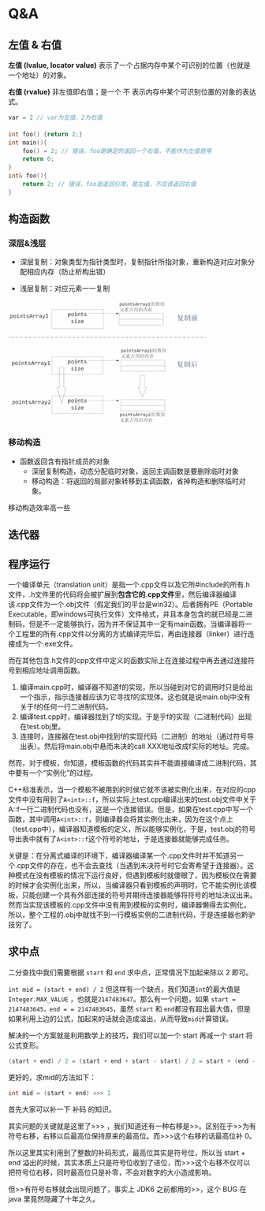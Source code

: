# Q&A

## 左值 & 右值

**左值 (lvalue, locator value)** 表示了一个占据内存中某个可识别的位置（也就是一个地址）的对象。

**右值 (rvalue)** 非左值即右值；是一个 不 表示内存中某个可识别位置的对象的表达式。

```C++
var = 2 // var为左值，2为右值
    
int foo() {return 2;}
int main(){
    foo() = 2; // 错误，foo是确定的返回一个右值，不能作为左值使用
    return 0;
}
int& foo(){
    return 2; // 错误，foo是返回引用，是左值，不应该返回右值
}
```



## 构造函数

### 深层&浅层

- 深层复制：对象类型为指针类型时，复制指针所指对象，重新构造对应对象分配相应内存（防止析构出错）

- 浅层复制：对应元素一一复制

<img src="img/深层复制构造.png" height=250px>

### 移动构造

- 函数返回含有指针成员的对象
  - 深层复制构造，动态分配临时对象，返回主调函数是要删除临时对象
  - 移动构造：将返回的局部对象转移到主调函数，省掉构造和删除临时对象。

移动构造效率高一些



## 迭代器





## 程序运行

一个编译单元（translation unit）是指一个.cpp文件以及它所#include的所有.h文件，.h文件里的代码将会被扩展到**包含它的.cpp文件**里，然后编译器编译该.cpp文件为一个.obj文件（假定我们的平台是win32）。后者拥有PE（Portable Executable，即windows可执行文件）文件格式，并且本身包含的就已经是二进制码，但是不一定能够执行，因为并不保证其中一定有main函数。当编译器将一个工程里的所有.cpp文件以分离的方式编译完毕后，再由连接器（linker）进行连接成为一个.exe文件。

而在其他包含.h文件的cpp文件中定义的函数实际上在连接过程中再去通过连接符号到相应地址调用函数。

1. 编译main.cpp时，编译器不知道f的实现，所以当碰到对它的调用时只是给出一个指示，指示连接器应该为它寻找f的实现体。这也就是说main.obj中没有关于f的任何一行二进制代码。
2. 编译test.cpp时，编译器找到了f的实现。于是乎f的实现（二进制代码）出现在test.obj里。
3. 连接时，连接器在test.obj中找到f的实现代码（二进制）的地址（通过符号导出表）。然后将main.obj中悬而未决的call XXX地址改成f实际的地址。完成。

然而，对于模板，你知道，模板函数的代码其实并不能直接编译成二进制代码，其中要有一个“实例化”的过程。

C++标准表示，当一个模板不被用到的时侯它就不该被实例化出来，在对应的cpp文件中没有用到了`A<int>::f`，所以实际上test.cpp编译出来的test.obj文件中关于A::f一行二进制代码也没有，这是一个连接错误。但是，如果在test.cpp中写一个函数，其中调用`A<int>::f`，则编译器会将其实例化出来，因为在这个点上（test.cpp中），编译器知道模板的定义，所以能够实例化，于是，test.obj的符号导出表中就有了`A<int>::f`这个符号的地址，于是连接器就能够完成任务。

关键是：在分离式编译的环境下，编译器编译某一个.cpp文件时并不知道另一个.cpp文件的存在，也不会去查找（当遇到未决符号时它会寄希望于连接器）。这种模式在没有模板的情况下运行良好，但遇到模板时就傻眼了，因为模板仅在需要的时候才会实例化出来，所以，当编译器只看到模板的声明时，它不能实例化该模板，只能创建一个具有外部连接的符号并期待连接器能够将符号的地址决议出来。然而当实现该模板的.cpp文件中没有用到模板的实例时，编译器懒得去实例化，所以，整个工程的.obj中就找不到一行模板实例的二进制代码，于是连接器也黔驴技穷了。



## 求中点

二分查找中我们需要根据 `start` 和 `end` 求中点，正常情况下加起来除以 2 即可。

`int mid = (start + end) / 2`
但这样有一个缺点，我们知道`int`的最大值是 `Integer.MAX_VALUE` ，也就是`2147483647`。那么有一个问题，如果 `start = 2147483645，end = = 2147483645`，虽然 `start` 和 `end`都没有超出最大值，但是如果利用上边的公式，加起来的话就会造成溢出，从而导致`mid`计算错误。

解决的一个方案就是利用数学上的技巧，我们可以加一个 start 再减一个 start 将公式变形。

```C++
(start + end) / 2 = (start + end + start - start) / 2 = start + (end - start) / 2
```

更好的，求mid的方法如下：

```c++
int mid = (start + end) >>> 1
```

首先大家可以补一下 补码 的知识。

其实问题的关键就是这里了>>> ，我们知道还有一种右移是>>。区别在于>>为有符号右移，右移以后最高位保持原来的最高位。而>>>这个右移的话最高位补 0。

所以这里其实利用到了整数的补码形式，最高位其实是符号位，所以当 start + end 溢出的时候，其实本质上只是符号位收到了进位，而>>>这个右移不仅可以把符号位右移，同时最高位只是补零，不会对数字的大小造成影响。

但>>有符号右移就会出现问题了，事实上 JDK6 之前都用的>>，这个 BUG 在 java 里竟然隐藏了十年之久。



